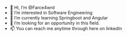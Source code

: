 - 👋 Hi, I’m @Farce4wrd
- 👀 I’m interested in Software Engineering
- 🌱 I’m currently learning Springboot and Angular
- 💞️ I’m looking for an opportunity in this field.
- 📫 You can reach me anytime through here on linkedIn

<!---
Farce4wrd/Farce4wrd is a ✨ special ✨ repository because its `README.md` (this file) appears on your GitHub profile.
You can click the Preview link to take a look at your changes.
--->
